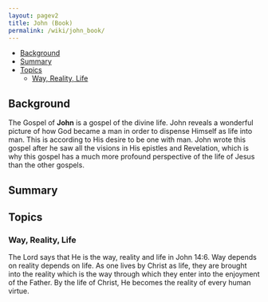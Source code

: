 ```yaml
---
layout: pagev2
title: John (Book)
permalink: /wiki/john_book/
---
```

- [Background](#background)
- [Summary](#summary)
- [Topics](#topics)
  - [Way, Reality, Life](#way-reality-life)

## Background

The Gospel of **John** is a gospel of the divine life. John reveals a wonderful picture of how God became a man in order to dispense Himself as life into man. This is according to His desire to be one with man. John wrote this gospel after he saw all the visions in His epistles and Revelation, which is why this gospel has a much more profound perspective of the life of Jesus than the other gospels.

## Summary

## Topics

### Way, Reality, Life

The Lord says that He is the way, reality and life in John 14:6. Way depends on reality depends on life. As one lives by Christ as life, they are brought into the reality which is the way through which they enter into the enjoyment of the Father. By the life of Christ, He becomes the reality of every human virtue.
